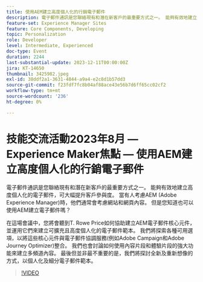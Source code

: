 ```yaml
---
title: 使用AEM建立高度個人化的行銷電子郵件
description: 電子郵件通訊是您聯絡現有和潛在新客戶的最重要方式之一。 能夠有效地建立高度個人化的電子郵件，可大幅提升客戶參與度。 當有人考慮AEM (Adobe Experience Manager)時，他們通常會考慮網站和網頁內容。 但是您知道嗎？AEM也可以用來建立電子郵件
feature-set: Experience Manager Sites
feature: Core Components, Developing
topic: Personalization
role: Developer
level: Intermediate, Experienced
doc-type: Event
duration: 2244
last-substantial-update: 2023-12-11T00:00:00Z
jira: KT-14650
thumbnail: 3425982.jpeg
exl-id: 38ddf2a1-3631-4844-a9a4-e2c8d1b57dd3
source-git-commit: f23fdf7fc8b04af88ace43e56b7d6ff65cc02cf2
workflow-type: tm+mt
source-wordcount: '236'
ht-degree: 0%

---
```


# 技能交流活動2023年8月 — Experience Maker焦點 — 使用AEM建立高度個人化的行銷電子郵件

電子郵件通訊是您聯絡現有和潛在新客戶的最重要方式之一。 能夠有效地建立高度個人化的電子郵件，可大幅提升客戶參與度。 當有人考慮AEM (Adobe Experience Manager)時，他們通常會考慮網站和網頁內容。 但是您知道也可以使用AEM建立電子郵件嗎？

在這場會議中，您將會聽到T. Rowe Price如何協助建立AEM電子郵件核心元件，並運用它們來建立可擴充且高度個人化的電子郵件範本。 我們將探索各種可用選項，以將這些核心元件與電子郵件協調服務(例如Adobe Campaign和Adobe Journey Optimizer)整合。 我們也會討論如何使用內容片段和體驗片段的強大功能來建立多頻道內容。 最後但並非最不重要的是，我們將探討全新及重新想像的方式，以個人化及細分電子郵件範本。

>[!VIDEO](https://video.tv.adobe.com/v/3425982/?learn=on)

